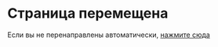 # Страница перемещена

<script>
  const redirects = {
    '#registratsiia-platelshchikom-vnutripolskogo-vat': '/jdg/registration_vat/',
    '#registratsiia-platelshchikom-vat-ue': '/jdg/registration_vat_ue/',
    '#4-vybiraem-punkt-o-registratsii-platelshchikom-vat': '/jdg/registration_vat/#4-vybiraem-punkt-o-registratsii-platelshchikom-vat',
    '#6-prichina-registratsii-vat-ovtsem': '/jdg/registration_vat/',
    '#7-data-nachala-vat-obiazatelstv': '/jdg/registration_vat/#7-data-nachala-vat-obiazatelstv',
    '#8-pochtovyi-adres': '/jdg/registration_jdg/#8-pochtovyi-adres',
    '#9-adres-vedeniia-deiatelnosti': '/jdg/registration_jdg/#9-adres-vedeniia-deiatelnosti',
    '#9-sobstvenno-tsel-zaiavleniia': '/jdg/registration_vat_ue/#9-sobstvenno-tsel-zaiavleniia',
    '#10-vnutripolskii-vat': '/jdg/registration_vat/',
    '#11-vybrat-tip-deklaratsii': '/jdg/registration_vat/#11-vybrat-tip-deklaratsii',
    '#12-registratsiia-vat-ue': '/jdg/registration_vat_ue/',
    '#13-registratsiia-v-zus': '/jdg/registration_jdg/#13-registratsiia-v-zus',
    '#13-registratsiia-platelshchikom-vat-ue': '/jdg/registration_vat_ue/',
    '#16-uskorenie-registratsii-vat': '/jdg/registration_vat/#16-uskorenie-registratsii-vat',
    '#20-vedenie-bukhgalterii': '/jdg/registration_jdg/#20-vedenie-bukhgalterii',
    '#21-uskorenie-registratsii-vat-ue': '/jdg/registration_vat_ue/#21-uskorenie-registratsii-vat-ue',
    '#22-bankovskie-scheta': '/jdg/registration_jdg/#22-bankovskie-scheta',
    '#25-priostanovka-deiatelnosti': '/jdg/registration_jdg/#25-priostanovka-deiatelnosti'
  };

  const hash = window.location.hash;
  if (redirects[hash]) {
    window.location.href = redirects[hash];
  } else {
    window.location.href = '/jdg/registration_jdg/'; // fallback
  }
</script>

Если вы не перенаправлены автоматически, [нажмите сюда](/jdg/registration_jdg/)

